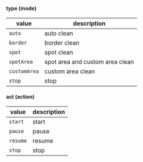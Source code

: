 #### type (mode)

| value        | description                     |
| ------------ | ------------------------------- |
| `auto`       | auto clean                      |
| `border`     | border clean                    |
| `spot`       | spot clean                      |
| `spotArea`   | spot area and custom area clean |
| `customArea` | custom area clean               |
| `stop`       | stop                            |

#### act (action)

| value    | description |
| -------- | ----------- |
| `start`  | start       |
| `pause`  | pause       |
| `resume` | resume      |
| `stop`   | stop        |
